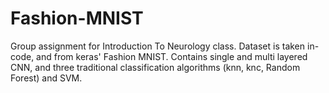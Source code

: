 # Fashion-MNIST
Group assignment for Introduction To Neurology class. Dataset is taken in-code, and from keras' Fashion MNIST. Contains single and multi layered CNN, and three traditional classification algorithms (knn, knc, Random Forest) and SVM.
